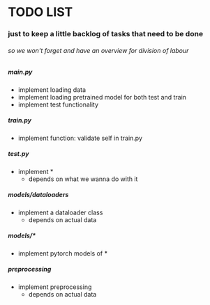 # TODO LIST

### just to keep a little backlog of tasks that need to be done 
###### so we won't forget and have an overview for division of labour



##### main.py
- implement loading data
- implement loading pretrained model for both test and train
- implement test functionality

##### train.py
- implement function: validate self in train.py


##### test.py
- implement *
    - depends on what we wanna do with it

##### models/dataloaders 
- implement a dataloader class
    - depends on actual data

##### models/*
- implement pytorch models of *

##### preprocessing
- implement preprocessing
    - depends on actual data

